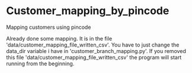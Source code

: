 # Customer_mapping_by_pincode
Mapping customers using pincode

Already done some mapping. It is in the file 'data/customer_mapping_file_written_csv'. You have to just change the data_dir variable i have
in 'customer_branch_mapping.py'. If you removed this file 'data/customer_mapping_file_written_csv' the program will start running from the
beginning.
